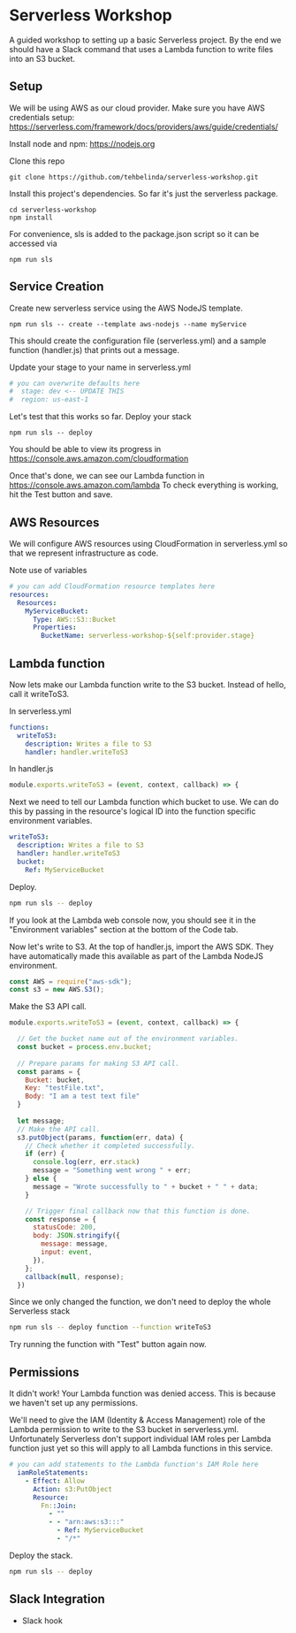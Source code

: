 # Serverless Workshop

A guided workshop to setting up a basic Serverless project.
By the end we should have a Slack command that uses a Lambda function to write files into an S3 bucket.


## Setup

We will be using AWS as our cloud provider. Make sure you have AWS credentials setup: 
https://serverless.com/framework/docs/providers/aws/guide/credentials/

Install node and npm: https://nodejs.org

Clone this repo
```
git clone https://github.com/tehbelinda/serverless-workshop.git
```

Install this project's dependencies. So far it's just the serverless package. 
```
cd serverless-workshop
npm install
```

For convenience, sls is added to the package.json script so it can be accessed via
```
npm run sls
```

## Service Creation

Create new serverless service using the AWS NodeJS template.

```
npm run sls -- create --template aws-nodejs --name myService
```

This should create the configuration file (serverless.yml) and a sample function (handler.js)
that prints out a message.

Update your stage to your name in serverless.yml
```yaml
# you can overwrite defaults here
#  stage: dev <-- UPDATE THIS
#  region: us-east-1
```

Let's test that this works so far. Deploy your stack

```
npm run sls -- deploy
```

You should be able to view its progress in 
https://console.aws.amazon.com/cloudformation

Once that's done, we can see our Lambda function in
https://console.aws.amazon.com/lambda
To check everything is working, hit the Test button and save. 

## AWS Resources

We will configure AWS resources using CloudFormation in serverless.yml so that we represent
infrastructure as code.

Note use of variables

```yaml
# you can add CloudFormation resource templates here
resources:
  Resources:
    MyServiceBucket:
      Type: AWS::S3::Bucket
      Properties:
        BucketName: serverless-workshop-${self:provider.stage}
```

## Lambda function

Now lets make our Lambda function write to the S3 bucket. Instead of hello, call it
writeToS3.

In serverless.yml

```yaml
functions:
  writeToS3:
    description: Writes a file to S3
    handler: handler.writeToS3
```

In handler.js

```javascript
module.exports.writeToS3 = (event, context, callback) => {
```

Next we need to tell our Lambda function which bucket to use. 
We can do this by passing in the resource's logical ID into the function specific environment variables.

```yaml
writeToS3:
  description: Writes a file to S3
  handler: handler.writeToS3
  bucket:
    Ref: MyServiceBucket
```

Deploy. 

```bash
npm run sls -- deploy
```

If you look at the Lambda web console now, you should see it in the "Environment variables" 
section at the bottom of the Code tab.

Now let's write to S3. At the top of handler.js, import the AWS SDK. They have automatically
made this available as part of the Lambda NodeJS environment.

```javascript
const AWS = require("aws-sdk");
const s3 = new AWS.S3();
```

Make the S3 API call.

```javascript
module.exports.writeToS3 = (event, context, callback) => {

  // Get the bucket name out of the environment variables.
  const bucket = process.env.bucket;
  
  // Prepare params for making S3 API call.
  const params = {
    Bucket: bucket,
    Key: "testFile.txt",
    Body: "I am a test text file"
  }
  
  let message;
  // Make the API call.
  s3.putObject(params, function(err, data) {
    // Check whether it completed successfully.
    if (err) {
      console.log(err, err.stack)
      message = "Something went wrong " + err;
    } else {
      message = "Wrote successfully to " + bucket + " " + data;
    }

    // Trigger final callback now that this function is done.
    const response = {
      statusCode: 200,
      body: JSON.stringify({
        message: message,
        input: event,
      }),
    };
    callback(null, response);
  })
```

Since we only changed the function, we don't need to deploy the whole Serverless stack

```bash
npm run sls -- deploy function --function writeToS3
```

Try running the function with "Test" button again now.

## Permissions

It didn't work! Your Lambda function was denied access. This is because we haven't set up any permissions.

We'll need to give the IAM (Identity & Access Management) role of the Lambda permission to write to 
the S3 bucket in serverless.yml. Unfortunately Serverless don't support individual IAM roles per 
Lambda function just yet so this will apply to all Lambda functions in this service.

```yaml
# you can add statements to the Lambda function's IAM Role here
  iamRoleStatements:
    - Effect: Allow
      Action: s3:PutObject
      Resource:
        Fn::Join:
          - ""
          - - "arn:aws:s3:::"
            - Ref: MyServiceBucket
            - "/*"
```

Deploy the stack.

```bash
npm run sls -- deploy
```


## Slack Integration

- Slack hook
